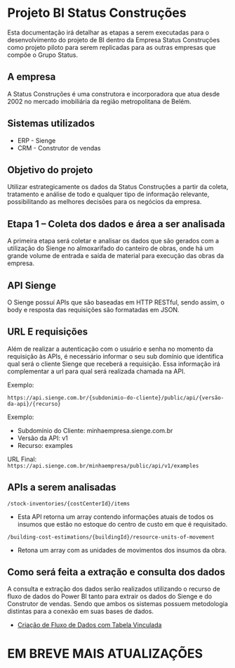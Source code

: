 # Projeto BI Status Construções

Esta documentação irá detalhar as etapas a serem executadas para o desenvolvimento do projeto de BI dentro da Empresa Status Construções como projeto piloto para serem replicadas para as outras empresas que compõe o Grupo Status.

## A empresa
A Status Construções é uma construtora e incorporadora que atua desde 2002 no mercado imobiliária da região metropolitana de Belém.

## Sistemas utilizados
* ERP - Sienge
* CRM - Construtor de vendas

## Objetivo do projeto
Utilizar estrategicamente os dados da Status Construções a partir da coleta, tratamento e análise de todo e qualquer tipo de informação relevante, possibilitando as melhores decisões para os negócios da empresa.

## Etapa 1 – Coleta dos dados e área a ser analisada
A primeira etapa será coletar e analisar os dados que são gerados com a utilização do Sienge no almoxarifado do canteiro de obras, onde há um grande volume de entrada e saída de material para execução das obras da empresa.

## API Sienge
O Sienge possuí APIs que são baseadas em HTTP RESTful, sendo assim, o body e resposta das requisições são formatadas em JSON.

## URL E requisições

Além de realizar a autenticação com o usuário e senha no momento da requisição às APIs, é necessário informar o seu sub domínio que identifica qual será o cliente Sienge que receberá a requisição. Essa informação irá complementar a url para qual será realizada chamada na API.

Exemplo:

`https://api.sienge.com.br/{subdonimio-do-cliente}/public/api/{versão-da-api}/{recurso}`

Exemplo:

* Subdomínio do Cliente: minhaempresa.sienge.com.br
* Versão da API: v1
* Recurso: examples

URL Final: `https://api.sienge.com.br/minhaempresa/public/api/v1/examples`

## APIs a serem analisadas
`/stock-inventories/{costCenterId}/items`

* Esta API retorna um array contendo informações atuais de todos os insumos que estão no estoque do centro de custo em que é requisitado.

`/building-cost-estimations/{buildingId}/resource-units-of-movement`

* Retona um array com as unidades de movimentos dos insumos da obra.

## Como será feita a extração e consulta dos dados

A consulta e extração dos dados serão realizados utilizando o recurso de fluxo de dados do Power BI tanto para extrair os dados do Sienge e do Construtor de vendas. Sendo que ambos os sistemas possuem metodologia distintas para a conexão em suas bases de dados.

* [Criação de Fluxo de Dados com Tabela Vinculada](fluxo-de-dados.md)

# EM BREVE MAIS ATUALIZAÇÕES
